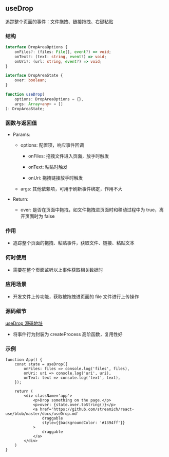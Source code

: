 ## useDrop

追踪整个页面的事件：文件拖拽、链接拖拽、右键粘贴

### 结构

```ts
interface DropAreaOptions {
    onFiles?: (files: File[], event?) => void;
    onText?: (text: string, event?) => void;
    onUri?: (url: string, event?) => void;
}

interface DropAreaState {
    over: boolean;
}

function useDrop(
    options: DropAreaOptions = {},
    args: Array<any> = []
): DropAreaState;
```

### 函数与返回值

- Params:

    - options: 配置项，响应事件回调

        - onFiles: 拖拽文件进入页面，放手时触发

        - onText: 粘贴时触发

        - onUri: 拖拽链接放手时触发

    - args: 其他依赖项，可用于刷新事件绑定，作用不大

- Return:

    - over: 是否在页面中拖拽，如文件拖拽进页面时和移动过程中为 true，离开页面时为 false

### 作用

- 追踪整个页面的拖拽、粘贴事件，获取文件、链接、粘贴文本

### 何时使用

- 需要在整个页面监听以上事件获取相关数据时

### 应用场景

- 开发文件上传功能，获取被拖拽进页面的 file 文件进行上传操作

### 源码细节

[useDrop 源码地址](https://github.com/streamich/react-use/blob/master/src/useDrop.ts)

- 将事件行为封装为 createProcess 高阶函数，复用性好

### 示例

```tsx
function App() {
    const state = useDrop({
        onFiles: files => console.log('files', files),
        onUri: uri => console.log('uri', uri),
        onText: text => console.log('text', text),
    });

    return (
        <div className='app'>
            <p>Drop something on the page.</p>
            <p>over: {state.over.toString()}</p>
            <a href='https://github.com/streamich/react-use/blob/master/docs/useDrop.md' 
                draggable 
                style={{backgroundColor: '#1394ff'}}
            >
                draggable
            </a>
        </div>
    )
}
```
